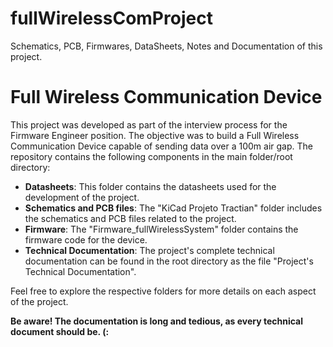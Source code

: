 # fullWirelessComProject
Schematics, PCB, Firmwares, DataSheets, Notes and Documentation of this project.


# Full Wireless Communication Device

This project was developed as part of the interview process for the Firmware Engineer position. The objective was to build a Full Wireless Communication Device capable of sending data over a 100m air gap. The repository contains the following components in the main folder/root directory:

- **Datasheets**: This folder contains the datasheets used for the development of the project.
- **Schematics and PCB files**: The "KiCad Projeto Tractian" folder includes the schematics and PCB files related to the project.
- **Firmware**: The "Firmware_fullWirelessSystem" folder contains the firmware code for the device.
- **Technical Documentation**: The project's complete technical documentation can be found in the root directory as the file "Project's Technical Documentation".

Feel free to explore the respective folders for more details on each aspect of the project.


**Be aware! The documentation is long and tedious, as every technical document should be. (:**
